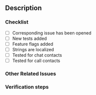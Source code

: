 ## Description
<!--
- What this pull request does.
- Bug fix, new feature, documentation change, etc.
-->

### Checklist
- [ ] Corresponding issue has been opened
- [ ] New tests added
- [ ] Feature flags added
- [ ] Strings are localized
- [ ] Tested for chat contacts
- [ ] Tested for call contacts

### Other Related Issues
<!--
- The primary issue this PR addresses should be part of the PR title.
- If there are other tickets related to this PR, reference them here with context of how they are relevant.
-->

### Verification steps
<!--
Describe how to validate your changes.
- Include screen shots if applicable.
- Note if migrations are required.
-->